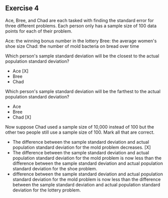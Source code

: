 ## Exercise 4

Ace, Bree, and Chad are each tasked with finding the standard error for three different problems. Each person only has a sample size of 100 data points for each of their problem.

Ace: the winning bonus number in the lottery
Bree: the average women's shoe size
Chad: the number of mold bacteria on bread over time

Which person's sample standard deviation will be the closest to the actual population standard deviation?

- Ace [X]
- Bree
- Chad

Which person's sample standard deviation will be the farthest to the actual population standard deviation?

- Ace
- Bree
- Chad [X]

Now suppose Chad used a sample size of 10,000 instead of 100 but the other two people still use a sample size of 100. Mark all that are correct.

- The difference between the sample standard deviation and actual population standard deviation for the mold problem decreases. [X]
- The difference between the sample standard deviation and actual population standard deviation for the mold problem is now less than the difference between the sample standard deviation and actual population standard deviation for the shoe problem.
- difference between the sample standard deviation and actual population standard deviation for the mold problem is now less than the difference between the sample standard deviation and actual population standard deviation for the lottery problem.